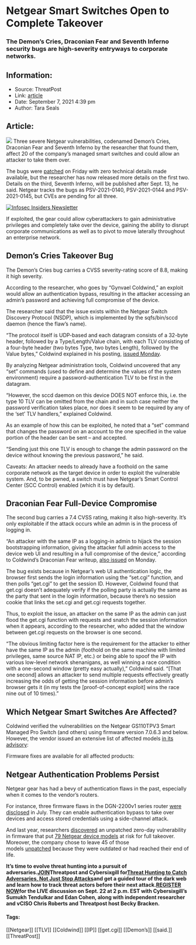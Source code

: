 # Netgear Smart Switches Open to Complete Takeover
### The Demon’s Cries, Draconian Fear and Seventh Inferno security bugs are high-severity entryways to corporate networks.

## Information:
+ Source: ThreatPost
+ Link: [article](https://kasperskycontenthub.com/threatpost-global/?p=169259)
+ Date: September 7, 2021  4:39 pm
+ Author: Tara Seals


## Article:
![](https://media.threatpost.com/wp-content/uploads/sites/103/2021/09/07162353/Flames-Devil-Horror-Horns-Demon-5863702-e1631046247502.jpg)
Three severe Netgear vulnerabilities, codenamed Demon’s Cries, Draconian Fear and Seventh Inferno by the researcher that found them, affect 20 of the company’s managed smart switches and could allow an attacker to take them over.


The bugs were [patched](https://kb.netgear.com/000063978/Security-Advisory-for-Multiple-Vulnerabilities-on-Some-Smart-Switches-PSV-2021-0140-PSV-2021-0144-PSV-2021-0145) on Friday with zero technical details made available, but the researcher has now released more details on the first two. Details on the third, Seventh Inferno, will be published after Sept. 13, he said. Netgear tracks the bugs as PSV-2021-0140, PSV-2021-0144 and PSV-2021-0145, but CVEs are pending for all three.


[![Infosec Insiders Newsletter](https://media.threatpost.com/wp-content/uploads/sites/103/2021/07/10165815/infosec_insiders_in_article_promo.png)](https://threatpost.com/infosec-insider-subscription-page/?utm_source=ART&utm_medium=ART&utm_campaign=InfosecInsiders_Newsletter_Promo/)


If exploited, the gear could allow cyberattackers to gain administrative privileges and completely take over the device, gaining the ability to disrupt corporate communications as well as to pivot to move laterally throughout an enterprise network.


**Demon’s Cries Takeover Bug**
------------------------------


The Demon’s Cries bug carries a CVSS severity-rating score of 8.8, making it high severity.


According to the researcher, who goes by “Gynvael Coldwind,” an exploit would allow an authentication bypass, resulting in the attacker accessing an admin’s password and achieving full compromise of the device.


The researcher said that the issue exists within the Netgear Switch Discovery Protocol (NSDP), which is implemented by the sqfs/bin/sccd daemon (hence the flaw’s name).


“The protocol itself is UDP-based and each datagram consists of a 32-byte header, followed by a Type/Length/Value chain, with each TLV consisting of a four-byte header (two bytes Type, two bytes Length), followed by the Value bytes,” Coldwind explained in his posting, [issued Monday](https://gynvael.coldwind.pl/?id=740).


By analyzing Netgear administration tools, Coldwind uncovered that any “set” commands (used to define and determine the values of the system environment) require a password-authentication TLV to be first in the datagram.


“However, the sccd daemon on this device DOES NOT enforce this, i.e. the type 10 TLV can be omitted from the chain and in such case neither the password verification takes place, nor does it seem to be required by any of the ‘set’ TLV handlers,” explained Coldwind.


As an example of how this can be exploited, he noted that a “set” command that changes the password on an account to the one specified in the value portion of the header can be sent – and accepted.


“Sending just this one TLV is enough to change the admin password on the device without knowing the previous password,” he said.


Caveats: An attacker needs to already have a foothold on the same corporate network as the target device in order to exploit the vulnerable system. And, to be pwned, a switch must have Netgear’s Smart Control Center (SCC Control) enabled (which it is by default).


**Draconian Fear Full-Device Compromise**
-----------------------------------------


The second bug carries a 7.4 CVSS rating, making it also high-severity. It’s only exploitable if the attack occurs while an admin is in the process of logging in.


“An attacker with the same IP as a logging-in admin to hijack the session bootstrapping information, giving the attacker full admin access to the device web UI and resulting in a full compromise of the device,” according to Coldwind’s Draconian Fear writeup, [also issued](https://gynvael.coldwind.pl/?id=741) on Monday.


The bug exists because in Netgear’s web UI authentication logic, the browser first sends the login information using the “set.cgi” function, and then polls “get.cgi” to get the session ID. However, Coldwind found that get.cgi doesn’t adequately verify if the polling party is actually the same as the party that sent in the login information, because there’s no session cookie that links the set.cgi and get.cgi requests together.


Thus, to exploit the issue, an attacker on the same IP as the admin can just flood the get.cgi function with requests and snatch the session information when it appears, according to the researcher, who added that the window between get.cgi requests on the browser is one second.


“The obvious limiting factor here is the requirement for the attacker to either have the same IP as the admin (foothold on the same machine with limited privileges, same source NAT IP, etc.) or being able to spoof the IP with various low-level network shenanigans, as well winning a race condition with a one-second window (pretty easy actually),” Coldwind said. “[That one second] allows an attacker to send multiple requests effectively greatly increasing the odds of getting the session information before admin’s browser gets it (in my tests the [proof-of-concept exploit] wins the race nine out of 10 times).”


**Which Netgear Smart Switches Are Affected?**
----------------------------------------------


Coldwind verified the vulnerabilities on the Netgear GS110TPV3 Smart Managed Pro Switch (and others) using firmware version 7.0.6.3 and below. However, the vendor issued an extensive list of affected models [in its advisory](https://kb.netgear.com/000063978/Security-Advisory-for-Multiple-Vulnerabilities-on-Some-Smart-Switches-PSV-2021-0140-PSV-2021-0144-PSV-2021-0145):


Firmware fixes are available for all affected products:


**Netgear Authentication Problems Persist**
-------------------------------------------


Netgear gear has had a bevy of authentication flaws in the past, especially when it comes to the vendor’s routers.


For instance, three firmware flaws in the DGN-2200v1 series router [were disclosed](https://threatpost.com/netgear-authentication-bypass-router-takeover/167469/) in July. They can enable authentication bypass to take over devices and access stored credentials using a side-channel attack.


And last year, researchers [discovered](https://threatpost.com/netgear-zero-day-takeover-routers/156744/) an unpatched zero-day vulnerability in firmware that put [79 Netgear device models](https://www.bleepingcomputer.com/news/security/79-netgear-router-models-risk-full-takeover-due-to-unpatched-bug/) at risk for full takeover. Moreover, the company chose to leave 45 of those models [unpatched](https://threatpost.com/netgear-wont-patch-45-router-models-vulnerable-to-serious-flaw/157977/) because they were outdated or had reached their end of life.


**It’s time to evolve threat hunting into a pursuit of adversaries.**[**JOIN**](https://threatpost.com/webinars/threat-hunting-catch-adversaries/?utm_source=ART&utm_medium=ART&utm_campaign=September_Cybersixgill_Webinar)**Threatpost and Cybersixgill for**[**Threat Hunting to Catch Adversaries, Not Just Stop Attacks**](https://threatpost.com/webinars/threat-hunting-catch-adversaries/?utm_source=ART&utm_medium=ART&utm_campaign=September_Cybersixgill_Webinar)**and get a guided tour of the dark web and learn how to track threat actors before their next attack.**[**REGISTER NOW**](https://threatpost.com/webinars/threat-hunting-catch-adversaries/?utm_source=ART&utm_medium=ART&utm_campaign=September_Cybersixgill_Webinar)**for the LIVE discussion on Sept. 22 at 2 p.m. EST with Cybersixgill’s Sumukh Tendulkar and Edan Cohen, along with independent researcher and vCISO Chris Roberts and Threatpost host Becky Bracken.**




#### Tags:
[[Netgear]] [[TLV]] [[Coldwind]] [[IP]] [[get.cgi]] [[Demon’s]] [[said.]] [[ThreatPost]]
